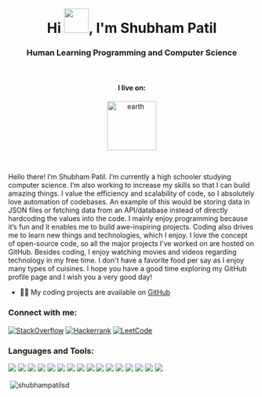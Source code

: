


<h1 align="center">Hi <img src="https://media.tenor.com/images/f580b40a349dcb2d7cb93573e2329061/tenor.gif" width="50px"/>, I'm Shubham Patil</h1>
<h3 align="center">Human Learning Programming and Computer Science</h3>

<br>
<h4 align="center">I live on: </h4>
<p align="center"><img align="center" src="earth.gif" alt="earth" width="100px"></p>
<br>

<p>Hello there! I’m Shubham Patil. I’m currently a high schooler studying computer science. I’m also working to increase my skills so that I can build amazing things. I value the efficiency and scalability of code, so I absolutely love automation of codebases. An example of this would be storing data in JSON files or fetching data from an API/database instead of directly hardcoding the values into the code. I mainly enjoy programming because it’s fun and it enables me to build awe-inspiring projects. Coding also drives me to learn new things and technologies, which I enjoy. I love the concept of open-source code, so all the major projects I’ve worked on are hosted on GitHub. Besides coding, I enjoy watching movies and videos regarding technology in my free time. I don't have a favorite food per say as I enjoy many types of cuisines. I hope you have a good time exploring my GitHub profile page and I wish you a very good day!</p>

<ul>
  <li>👨‍💻 My coding projects are available on <a href="https://github.com/ShubhamPatilsd?tab=repositories" target="_blank" rel="noopener">GitHub</a></li>
</ul>


<h3 align="left">Connect with me:</h3>
<p align="left">
<a href="https://stackoverflow.com/users/14508882" target="blank"><img align="center" src="https://img.shields.io/badge/ShrubtheBub-f48024?style=for-the-badge&logo=stackoverflow&logoColor=white" alt="StackOverflow"/></a>
<a href="https://www.hackerrank.com/shubhampatilsd" target="blank"><img align="center" src="https://img.shields.io/badge/Shubhampatilsd-2EB65C?style=for-the-badge&logo=hackerrank&logoColor=white" alt="Hackerrank"/></a>
<a href="https://www.leetcode.com/shubhampatilsd" target="blank"><img align="center" src="https://img.shields.io/badge/ShubhamPatilsd-F99C16?style=for-the-badge&logo=leetcode&logoColor=white" alt="LeetCode"/></a>
</p>

<h3 align="left">Languages and Tools:</h3>
<p align="left">
  <img src="https://img.shields.io/badge/Java-orange?style=for-the-badge&logo=java&logoColor=white"/>
  <img src="https://img.shields.io/badge/python-blue?style=for-the-badge&logo=python&logoColor=white"/>
  <img src="https://img.shields.io/badge/javascript-yellow?style=for-the-badge&logo=javascript&logoColor=white"/>
  <img src="https://img.shields.io/badge/html-E34F26?style=for-the-badge&logo=HTML5&logoColor=white"/>
  <img src="https://img.shields.io/badge/css-1572B6?style=for-the-badge&logo=css3&logoColor=white"/>
  <img src="https://img.shields.io/badge/git-f1502f?style=for-the-badge&logo=git&logoColor=white"/>
  <img src="https://img.shields.io/badge/github-black?style=for-the-badge&logo=github&logoColor=white"/>
  <img src="https://img.shields.io/badge/react-61dbfb?style=for-the-badge&logo=react&logoColor=black"/>
  <img src="https://img.shields.io/badge/tailwind%20css-38B2AC?style=for-the-badge&logo=tailwind%20css&logoColor=white"/>
  <img src="https://img.shields.io/badge/linux-FCC624?style=for-the-badge&logo=linux&logoColor=black"/>
  <img src="https://img.shields.io/badge/nextjs-000000?style=for-the-badge&logo=next.js&logoColor=white"/>
  <img src="https://img.shields.io/badge/express-000000?style=for-the-badge&logo=express&logoColor=white"/>
  <img src="https://img.shields.io/badge/nodejs-339933?style=for-the-badge&logo=node.js&logoColor=white"/>
  <img src="https://img.shields.io/badge/bootstrap-7952B3?style=for-the-badge&logo=bootstrap&logoColor=white"/>
  <img src="https://img.shields.io/badge/typescript-3178C6?style=for-the-badge&logo=typescript&logoColor=white"/>
  <img src="https://img.shields.io/badge/firebase-FFCA28?style=for-the-badge&logo=firebase&logoColor=black"/>

</p>



<p>&nbsp;<img align="center" src="https://github-readme-stats.vercel.app/api?username=shubhampatilsd&show_icons=true&locale=en" alt="shubhampatilsd" /></p>
